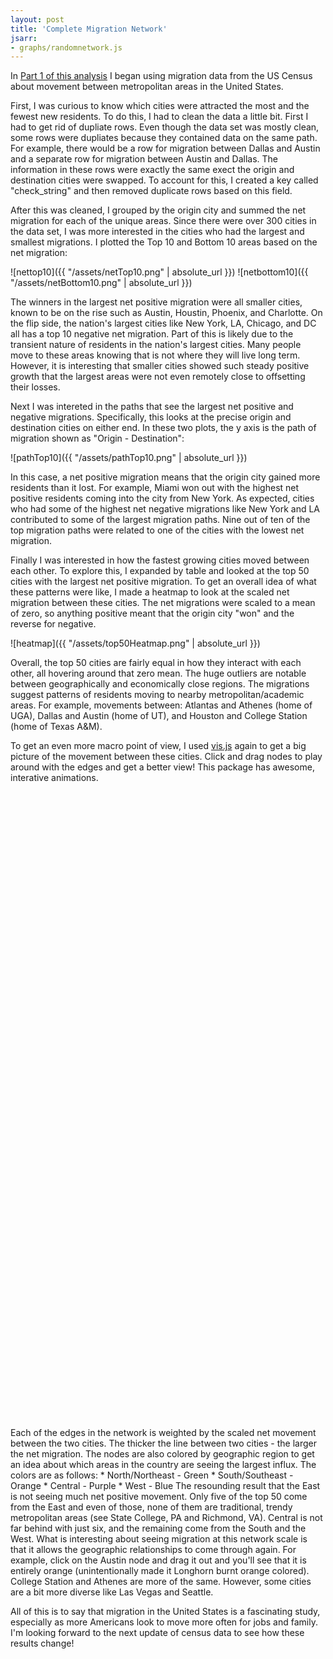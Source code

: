 ```yaml
---
layout: post
title: 'Complete Migration Network'
jsarr:
- graphs/randomnetwork.js
---
```

In [Part 1 of this analysis](https://ashleyajohn.github.io/2018/07/28/networks-part-1.html) I began using migration data from the US Census about movement between metropolitan areas in the United States. 

First, I was curious to know which cities were attracted the most and the fewest new residents. To do this, I had to clean the data a little bit. First I had to get rid of dupliate rows. Even though the data set was mostly clean, some rows were dupliates because they contained data on the same path. For example, there would be a row for migration between Dallas and Austin and a separate row for migration between Austin and Dallas. The information in these rows were exactly the same exect the origin and destination cities were swapped. To account for this, I created a key called "check_string" and then removed duplicate rows based on this field. 

After this was cleaned, I grouped by the origin city and summed the net migration for each of the unique areas. Since there were over 300 cities in the data set, I was more interested in the cities who had the largest and smallest migrations. I plotted the Top 10 and Bottom 10 areas based on the net migration: 

![nettop10]({{ "/assets/netTop10.png" | absolute_url }})
![netbottom10]({{ "/assets/netBottom10.png" | absolute_url }})

The winners in the largest net positive migration were all smaller cities, known to be on the rise such as Austin, Houstin, Phoenix, and Charlotte. On the flip side, the nation's largest cities like New York, LA, Chicago, and DC all has a top 10 negative net migration. Part of this is likely due to the transient nature of residents in the nation's largest cities. Many people move to these areas knowing that is not where they will live long term. However, it is interesting that smaller cities showed such steady positive growth that the largest areas were not even remotely close to offsetting their losses. 

Next I was intereted in the paths that see the largest net positive and negative migrations. Specifically, this looks at the precise origin and destination cities on either end. In these two plots, the y axis is the path of migration shown as "Origin - Destination":

![pathTop10]({{ "/assets/pathTop10.png" | absolute_url }})

In this case, a net positive migration means that the origin city gained more residents than it lost. For example, Miami won out with the highest net positive residents coming into the city from New York. As expected, cities who had some of the highest net negative migrations like New York and LA contributed to some of the largest migration paths. Nine out of ten of the top migration paths were related to one of the cities with the lowest net migration.  

Finally I was interested in how the fastest growing cities moved between each other. To explore this, I expanded by table and looked at the top 50 cities with the largest net positive migration. To get an overall idea of what these patterns were like, I made a heatmap to look at the scaled net migration between these cities. The net migrations were scaled to a mean of zero, so anything positive meant that the origin city "won" and the reverse for negative. 

![heatmap]({{ "/assets/top50Heatmap.png" | absolute_url }})

Overall, the top 50 cities are fairly equal in how they interact with each other, all hovering around that zero mean. The huge outliers are notable between geographically and economically close regions. The migrations suggest patterns of residents moving to nearby metropolitan/academic areas. For example, movements between: Atlantas and Athenes (home of UGA), Dallas and Austin (home of UT), and Houston and College Station (home of Texas A&M). 

To get an even more macro point of view, I used [vis.js]() again to get a big picture of the movement between these cities. Click and drag nodes to play around with the edges and get a better view! This package has awesome, interative animations. 
<br>
<div id="mynetwork" style="height: 1000px; width:1000px"></div>
<br>
Each of the edges in the network is weighted by the scaled net movement between the two cities. The thicker the line between two cities - the larger the net migration. The nodes are also colored by geographic region to get an idea about which areas in the country are seeing the largest influx. The colors are as follows: 
* North/Northeast - Green 
* South/Southeast - Orange
* Central - Purple
* West - Blue
The resounding  result that the East is not seeing much net positive movement. Only five of the top 50 come from the East and even of those, none of them are traditional, trendy metropolitan areas (see State College, PA and Richmond, VA). Central is not far behind with just six, and the remaining come from the South and the West. What is interesting about seeing migration at this network scale is that it allows the geographic relationships to come through again. For example, click on the Austin node and drag it out and you'll see that it is entirely orange (unintentionally made it Longhorn burnt orange colored). College Station and Athenes are more of the same. However, some cities are a bit more diverse like Las Vegas and Seattle. 

All of this is to say that migration in the United States is a fascinating study, especially as more Americans look to move more often for jobs and family. I'm looking forward to the next update of census data to see how these results change!

